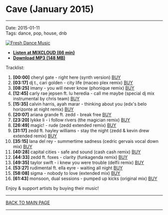 # Cave (January 2015)

----

Date: 2015-01-11    
Tags: dance, pop, house, dnb    

[![Fresh Dance Music](https://drive.google.com/uc?export=download&id=0B8ZWtaisj528SzZlNEhYM3dxMGc)](http://www.mixcloud.com/FreshDanceMusic/cave-january-2015/)

* **[Listen at MIXCLOUD (66 min)](http://www.mixcloud.com/FreshDanceMusic/cave-january-2015/)**
* **[**Download MP3 (148 MB)**](https://1drv.ms/u/s!AmzuuXrjf51v2LFywcaYOyy2MpIVpw?e=P4WBz2)**

Tracklist:  

01. **[00:00]** cheryl gate - right here (synth version)
<a href="https://itunes.apple.com/pl/album/right-here-synth-version/id899584949?i=899585029" target="_blank">BUY</a>
02. **[03:17]** dj t., cari golden - city life (maceo plex remix)
<a href="https://itunes.apple.com/pl/album/city-life-maceo-plex-remix/id551903923?i=551904297" target="_blank">BUY</a>
03. **[08:25]** imany - you will never know (phonique remix)
<a href="https://pro.beatport.com/track/you-will-never-know-phonique-remix/4431242" target="_blank">BUY</a>
04. **[12:45]** carly rae jepsen ft. lu heredia - call me maybe (special dj mix instrumental by chris team)
<a href="https://itunes.apple.com/pl/album/call-me-maybe-special-dj-mix/id781492794?i=781496106" target="_blank">BUY</a>
05. **[15:35]** calvin harris, ayah marar - thinking about you (edx's belo horizonte at night remix)
<a href="https://itunes.apple.com/pl/album/thinking-about-you-feat.-ayah/id826674270?i=826674300" target="_blank">BUY</a>
06. **[20:07]** ariana grande ft. zedd - break free
<a href="https://itunes.apple.com/pl/album/break-free-feat.-zedd/id894161577?i=894163024" target="_blank">BUY</a>
07. **[23:20]** lykke li - i follow rivers (the magician remix)
<a href="https://itunes.apple.com/pl/album/i-follow-rivers-magician-remix/id471141800?i=471141801" target="_blank">BUY</a>
08. **[26:49]** magic! - rude (zedd extended remix)
<a href="https://pro.beatport.com/track/rude-zedd-extended-remix/5787634" target="_blank">BUY</a>
09. **[31:17]** zedd ft. hayley williams - stay the night (zedd & kevin drew extended remix)
<a href="https://pro.beatport.com/release/stay-the-night-feat-hayley-williams-of-paramore-zedd-and-kevin-drew-extended-remix/1227753" target="_blank">BUY</a>
10. **[35:15]** lana del rey - summertime sadness (cedric gervais vocal down mix)
<a href="https://pro.beatport.com/track/summertime-sadness-cedric-gervais-vocal-down-mix/5738904" target="_blank">BUY</a>
11. **[40:28]** capital cities - safe and sound (cash cash remix)
<a href="https://pro.beatport.com/track/safe-and-sound-cash-cash-remix/4451498" target="_blank">BUY</a>
12. **[44:33]** zedd ft. foxes - clarity (funkagenda remix)
<a href="https://pro.beatport.com/track/clarity-feat-foxes-funkagenda-remix/4163942" target="_blank">BUY</a>
13. **[49:35]** taylor swift - i knew you were trouble (delfii remix)
<a href="https://pro.beatport.com/track/i-knew-you-were-trouble-delfii-remix/4556741" target="_blank">BUY</a>
14. **[53:27]** rudimental ft. ella eyre - waiting all night
<a href="https://pro.beatport.com/track/waiting-all-night-feat-ella-eyre/4732962" target="_blank">BUY</a>
15. **[58:08]** sigma - nobody to love (extended mix)
<a href="https://pro.beatport.com/release/nobody-to-love-extended-mix/1276744" target="_blank">BUY</a>
16. **[61:43]** monsoon, dual sessions - pumped up kicks (original mix)
<a href="https://pro.beatport.com/track/pumped-up-kicks-original-mix/6008937" target="_blank">BUY</a>

Enjoy & support artists by buying their music!

----

[BACK TO MAIN PAGE](../README.md)

----
